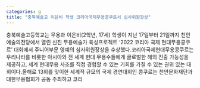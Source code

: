 ```yaml
---
categories: g
title: "충북예술고 이은비 학생 코리아국제무용콩쿠르서 심사위원장상"
---
```

충북예술고등학교는 무용과 이은비(2학년, 17세) 학생이 지난 17일부터 21일까지 천안예술의전당에서 열린 신진 무용예술가 육성프로젝트 ‘2022 코리아 국제 현대무용콩쿠르’ 대회에서 주니어부문 영예의 심사위원장상을 수상했다.코리아국제현대무용콩쿠르는 우리나라를 비롯한 아시아와 전 세계 현대 무용수들에게 글로벌한 해외 진출 가능성을 제공하고, 세계 현대무용 사조를 직접 경험할 수 있는 기회를 가질 수 있는 권위 있는 대회이다.올해로 13회를 맞이한 세계적 규모의 국제 경연대회인 콩쿠르는 천안문화재단과 대한무용협회가 공동 주최하고 코리